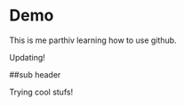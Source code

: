 # Demo

This is me parthiv learning how to use github.

Updating!

##sub header

Trying cool stufs!

